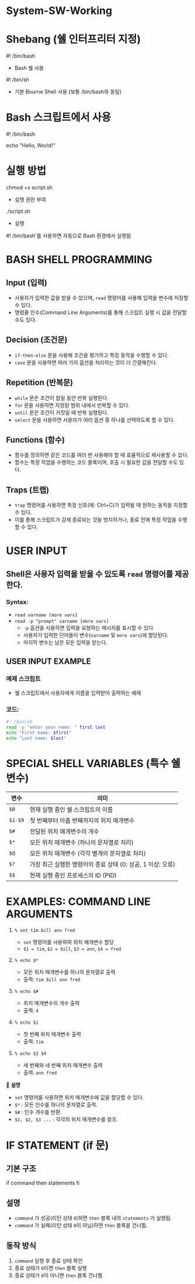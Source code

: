 # System-SW-Working

# Shebang (쉘 인터프리터 지정)

#! /bin/bash    
- Bash 쉘 사용

#! /bin/sh      
- 기본 Bourne Shell 사용 (보통 /bin/bash와 동일)

# Bash 스크립트에서 사용
#! /bin/bash

echo "Hello, World!"

# 실행 방법
chmod +x script.sh  
- 실행 권한 부여

./script.sh         
- 실행

#! /bin/bash'를 사용하면 자동으로 Bash 환경에서 실행됨


# BASH SHELL PROGRAMMING

## Input (입력)
- 사용자가 입력한 값을 받을 수 있으며, `read` 명령어를 사용해 입력을 변수에 저장할 수 있다.
- 명령줄 인수(Command Line Arguments)를 통해 스크립트 실행 시 값을 전달할 수도 있다.

## Decision (조건문)
- `if-then-else` 문을 사용해 조건을 평가하고 특정 동작을 수행할 수 있다.
- `case` 문을 사용하면 여러 가지 옵션을 처리하는 것이 더 간결해진다.

## Repetition (반복문)
- `while` 문은 조건이 참일 동안 반복 실행된다.
- `for` 문을 사용하면 지정된 범위 내에서 반복할 수 있다.
- `until` 문은 조건이 거짓일 때 반복 실행된다.
- `select` 문을 사용하면 사용자가 여러 옵션 중 하나를 선택하도록 할 수 있다.

## Functions (함수)
- 함수를 정의하면 같은 코드를 여러 번 사용해야 할 때 효율적으로 재사용할 수 있다.
- 함수는 특정 작업을 수행하는 코드 블록이며, 호출 시 필요한 값을 전달할 수도 있다.

## Traps (트랩)
- `trap` 명령어를 사용하면 특정 신호(예: Ctrl+C)가 입력될 때 원하는 동작을 지정할 수 있다.
- 이를 통해 스크립트가 강제 종료되는 것을 방지하거나, 종료 전에 특정 작업을 수행할 수 있다.


# USER INPUT

## Shell은 사용자 입력을 받을 수 있도록 `read` 명령어를 제공한다.

### Syntax:
- `read varname [more vars]`
- `read -p "prompt" varname [more vars]`
  - `-p` 옵션을 사용하면 입력을 요청하는 메시지를 표시할 수 있다.
  - 사용자가 입력한 단어들이 변수(`varname` 및 `more vars`)에 할당된다.
  - 마지막 변수는 남은 모든 입력을 받는다.

## USER INPUT EXAMPLE

### 예제 스크립트
- 쉘 스크립트에서 사용자에게 이름을 입력받아 출력하는 예제

### 코드:
```sh
#! /bin/sh
read -p "enter your name: " first last
echo "First name: $first"
echo "Last name: $last"
```

# SPECIAL SHELL VARIABLES (특수 쉘 변수)

| 변수      | 의미 |
|-----------|------------------------------------------------|
| `$0`      | 현재 실행 중인 쉘 스크립트의 이름 |
| `$1-$9`   | 첫 번째부터 아홉 번째까지의 위치 매개변수 |
| `$#`      | 전달된 위치 매개변수의 개수 |
| `$*`      | 모든 위치 매개변수 (하나의 문자열로 처리) |
| `$@`      | 모든 위치 매개변수 (각각 별개의 문자열로 처리) |
| `$?`      | 가장 최근 실행한 명령어의 종료 상태 (0: 성공, 1 이상: 오류) |
| `$$`      | 현재 실행 중인 프로세스의 ID (PID) |


# EXAMPLES: COMMAND LINE ARGUMENTS

1. `% set tim bill ann fred`
   - `set` 명령어를 사용하여 위치 매개변수 할당
   - `$1 = tim`, `$2 = bill`, `$3 = ann`, `$4 = fred`

2. `% echo $*`
   - 모든 위치 매개변수를 하나의 문자열로 출력
   - 출력: `tim bill ann fred`

3. `% echo $#`
   - 위치 매개변수의 개수 출력
   - 출력: `4`

4. `% echo $1`
   - 첫 번째 위치 매개변수 출력
   - 출력: `tim`

5. `% echo $3 $4`
   - 세 번째와 네 번째 위치 매개변수 출력
   - 출력: `ann fred`

📌 **설명**  
- `set` 명령어를 사용하면 위치 매개변수에 값을 할당할 수 있다.
- `$*` : 모든 인수를 하나의 문자열로 출력.
- `$#` : 인수 개수를 반환.
- `$1, $2, $3 ...` : 각각의 위치 매개변수를 참조.


# IF STATEMENT (if 문)

## 기본 구조
if command
then
    statements
fi

## 설명
- `command` 가 성공(리턴 상태 `0`)하면 `then` 블록 내의 `statements` 가 실행됨.
- `command` 가 실패(리턴 상태 `0`이 아님)하면 `then` 블록을 건너뜀.

## 동작 방식
1. `command` 실행 후 종료 상태 확인
2. 종료 상태가 `0`이면 `then` 블록 실행
3. 종료 상태가 `0`이 아니면 `then` 블록 건너뜀





